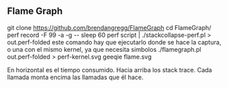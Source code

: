 ## Flame Graph ##
git clone https://github.com/brendangregg/FlameGraph
cd FlameGraph/
perf record -F 99 -a -g -- sleep 60
perf script | ./stackcollapse-perf.pl > out.perf-folded
  este comando hay que ejecutarlo donde se hace la captura, o una con el mismo kernel, ya que necesita simbolos
./flamegraph.pl out.perf-folded > perf-kernel.svg
geeqie flame.svg

En horizontal es el tiempo consumido.
Hacia arriba los stack trace. Cada llamada monta encima las llamadas que él hace.
